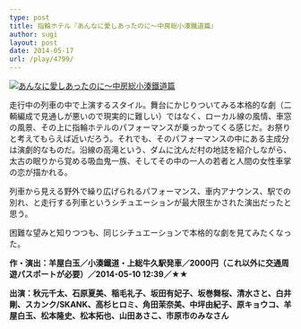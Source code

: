 ```yaml
---
type: post
title: 指輪ホテル『あんなに愛しあったのに〜中房総小湊鐵道篇』
author: sugi
layout: post
date: 2014-05-17
url: /play/4799/
---
```

<a href="http://i2.wp.com/asharpminor.com/wp-content/uploads/2014/05/e881b40560e18c5b27e761a3d07857e8.jpg" onclick="_gaq.push(['_trackEvent', 'outbound-article', 'http://asharpminor.com/wp-content/uploads/2014/05/e881b40560e18c5b27e761a3d07857e8.jpg', '']);" ><img src="http://i2.wp.com/asharpminor.com/wp-content/uploads/2014/05/e881b40560e18c5b27e761a3d07857e8.jpg?resize=207%2C300" alt="あんなに愛しあったのに〜中房総小湊鐵道篇" class="alignleft size-medium wp-image-4800" data-recalc-dims="1" /></a>

走行中の列車の中で上演するスタイル。舞台にかじりついてみる本格的な劇（二輌編成で見通しが悪いので現実的に難しい）ではなく、ローカル線の風情、車窓の風景、その上に指輪ホテルのパフォーマンスが乗っかってくる感じだ。お祭りと考えてもらえば近いだろう。それでも、そのパフォーマンスの中にある主成分は演劇的なものだ。沿線の高滝という、ダムに沈んだ村の地誌を紹介しながら、太古の眠りから覚める吸血鬼一族、そしてその中の一人の若者と人間の女性車掌の恋が描かれる。

列車から見える野外で繰り広げられるパフォーマンス、車内アナウンス、駅での別れ、と走行する列車というシチュエーションが最大限生かされた演出だったと思う。

困難な望みと知りつつも、同じシチュエーションで本格的な劇を見てみたくなった。

**作・演出：羊屋白玉／小湊鐵道・上総牛久駅発車／2000円（これ以外に交通周遊パスポートが必要）／2014-05-10 12:39／★★**

**出演：秋元千太、石原夏美、稲毛礼子、坂田有妃子、坂巻舞桜、清水さと、白井剛、スカンク/SKANK、高杉ヒロミ、角田茉奈美、中坪由紀子、原キョウコ、羊屋白玉、松本隆史、松本拓也、山田あさこ、市原市のみなさん**
